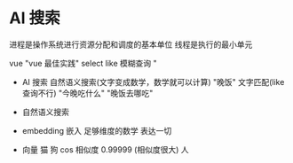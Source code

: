 # AI 搜索
进程是操作系统进行资源分配和调度的基本单位
线程是执行的最小单元


vue "vue 最佳实践"
select like 模糊查询
"
- AI 搜索  自然语义搜索(文字变成数学，数学就可以计算)
 "晚饭" 文字匹配(like查询不行)
 "今晚吃什么"
 "晚饭去哪吃"

- 自然语义搜索
 - embedding 嵌入
  足够维度的数学 表达一切
 - 向量
  猫 狗 cos 相似度 0.99999 (相似度很大)
  人
